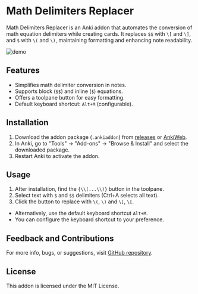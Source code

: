 # Math Delimiters Replacer

Math Delimiters Replacer is an Anki addon that automates the conversion of math equation delimiters while creating cards. It replaces `$$` with `\[` and `\]`, and `$` with `\(` and `\)`, maintaining formatting and enhancing note readability.

![demo](https://media.giphy.com/media/v1.Y2lkPTc5MGI3NjExdWRuODJwOXR5a2IybzF3aXpyZzQ1NDFtZDRiZWxrdnMyamRnODRidSZlcD12MV9pbnRlcm5hbF9naWZfYnlfaWQmY3Q9Zw/WjiwHpZlGlWD5bjlML/giphy.gif)


## Features

- Simplifies math delimiter conversion in notes.
- Supports block (`$$`) and inline (`$`) equations.
- Offers a toolpane button for easy formatting.
- Default keyboard shortcut: `Alt+M` (configurable).

## Installation

1. Download the addon package (`.ankiaddon`) from [releases](https://github.com/achyutmorang/math-delimiters-replacer-addon/releases) or [AnkiWeb](https://ankiweb.net/shared/info/211799575).
2. In Anki, go to "Tools" -> "Add-ons" -> "Browse & Install" and select the downloaded package.
3. Restart Anki to activate the addon.

## Usage

1. After installation, find the `{\\(...\\)}` button in the toolpane.
2. Select text with `$` and `$$` delimiters (Ctrl+A selects all text).
3. Click the button to replace with `\(`, `\)` and `\]`, `\[`.

- Alternatively, use the default keyboard shortcut `Alt+M`.
- You can configure the keyboard shortcut to your preference.

## Feedback and Contributions

For more info, bugs, or suggestions, visit [GitHub repository](https://github.com/achyutmorang/math-delimiters-replacer-addon).

## License

This addon is licensed under the MIT License.
